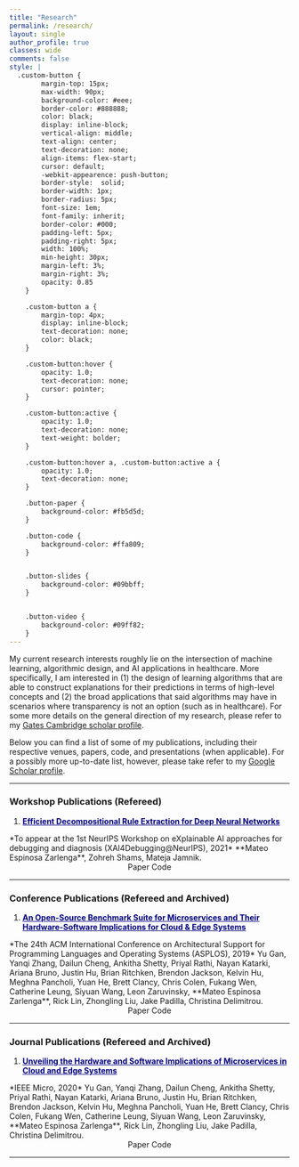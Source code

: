 ```yaml
---
title: "Research"
permalink: /research/
layout: single
author_profile: true
classes: wide
comments: false
style: |
  .custom-button {
        margin-top: 15px;
        max-width: 90px;
        background-color: #eee;
        border-color: #888888;
        color: black;
        display: inline-block;
        vertical-align: middle;
        text-align: center;
        text-decoration: none;
        align-items: flex-start;
        cursor: default;
        -webkit-appearence: push-button;
        border-style:  solid;
        border-width: 1px;
        border-radius: 5px;
        font-size: 1em;
        font-family: inherit;
        border-color: #000;
        padding-left: 5px;
        padding-right: 5px;
        width: 100%;
        min-height: 30px;
        margin-left: 3%;
        margin-right: 3%;
        opacity: 0.85
    }

    .custom-button a {
        margin-top: 4px;
        display: inline-block;
        text-decoration: none;
        color: black;
    }

    .custom-button:hover {
        opacity: 1.0;
        text-decoration: none;
        cursor: pointer;
    }

    .custom-button:active {
        opacity: 1.0;
        text-decoration: none;
        text-weight: bolder;
    }

    .custom-button:hover a, .custom-button:active a {
        opacity: 1.0;
        text-decoration: none;
    }

    .button-paper {
        background-color: #fb5d5d;
    }

    .button-code {
        background-color: #ffa809;
    }


    .button-slides {
        background-color: #09bbff;
    }


    .button-video {
        background-color: #09ff82;
    }
---
```


My current research interests roughly lie on the intersection of machine
learning, algorithmic design, and AI applications in healthcare. More
specifically, I am interested in (1) the design of learning algorithms that are
able to construct explanations for their predictions in terms of high-level
concepts and (2) the broad applications that said algorithms may have in
scenarios where transparency is not an option (such as in healthcare). For some
more details on the general direction of my research, please refer to my
[Gates Cambridge scholar profile](https://www.gatescambridge.org/biography/18457/).


Below you can find a list of some of my publications, including their respective
venues, papers, code, and presentations (when applicable). For a possibly more
up-to-date list, however, please take refer to my [Google Scholar profile](https://scholar.google.com/citations?user=4ikoEiMAAAAJ&hl=en).


-----


### Workshop Publications (Refereed)

1. <a style="color:navy; font-weight: bold;" target="_blank" href="404.html">
    Efficient Decompositional Rule Extraction for Deep Neural Networks
</a>  
*To appear at the 1st NeurIPS Workshop on eXplainable AI approaches for debugging
and diagnosis (XAI4Debugging@NeurIPS), 2021*  
**Mateo Espinosa Zarlenga**, Zohreh Shams, Mateja Jamnik.  
<div style="text-align: center;">
    <a style="text-decoration: none;" target="_blank" href="404.html" class="custom-button button-paper">Paper</a>
    <a style="text-decoration: none;" target="_blank" href="https://github.com/mateoespinosa/remix" class="custom-button button-code">Code</a>
</div>


-----


### Conference Publications (Refereed and Archived)

1. <a style="color:navy; font-weight: bold;" target="_blank" href="https://dl.acm.org/doi/10.1145/3297858.3304013">
    An Open-Source Benchmark Suite for Microservices and Their Hardware-Software Implications for Cloud & Edge Systems
</a>  
*The 24th ACM International Conference on Architectural Support for Programming
Languages and Operating Systems (ASPLOS), 2019*  
Yu Gan, Yanqi Zhang, Dailun Cheng, Ankitha Shetty, Priyal Rathi,
Nayan Katarki, Ariana Bruno, Justin Hu, Brian Ritchken, Brendon Jackson,
Kelvin Hu, Meghna Pancholi, Yuan He, Brett Clancy, Chris Colen, Fukang Wen,
Catherine Leung, Siyuan Wang, Leon Zaruvinsky, **Mateo Espinosa Zarlenga**,
Rick Lin, Zhongling Liu, Jake Padilla, Christina Delimitrou.  
<div style="text-align: center;">
    <a style="text-decoration: none;" target="_blank" href="https://dl.acm.org/doi/10.1145/3297858.3304013" class="custom-button button-paper">Paper</a>
    <a style="text-decoration: none;" target="_blank" href="https://github.com/delimitrou/DeathStarBench" class="custom-button button-code">Code</a>
</div>


-----

### Journal Publications (Refereed and Archived)

1. <a style="color:navy; font-weight: bold;" target="_blank" href="https://ieeexplore.ieee.org/document/9076308">
    Unveiling the Hardware and Software Implications of Microservices in Cloud and Edge Systems
</a>  
*IEEE Micro, 2020*  
Yu Gan, Yanqi Zhang, Dailun Cheng, Ankitha Shetty, Priyal Rathi,
Nayan Katarki, Ariana Bruno, Justin Hu, Brian Ritchken, Brendon Jackson,
Kelvin Hu, Meghna Pancholi, Yuan He, Brett Clancy, Chris Colen, Fukang Wen,
Catherine Leung, Siyuan Wang, Leon Zaruvinsky, **Mateo Espinosa Zarlenga**,
Rick Lin, Zhongling Liu, Jake Padilla, Christina Delimitrou.  
<div style="text-align: center;">
    <a style="text-decoration: none;" target="_blank" href="https://ieeexplore.ieee.org/document/9076308" class="custom-button button-paper">Paper</a>
    <a style="text-decoration: none;" target="_blank" href="https://github.com/delimitrou/DeathStarBench" class="custom-button button-code">Code</a>
</div>


-----
